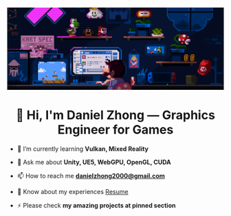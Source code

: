 ![MasterHead](game.gif)

<h1 align="center">👋 Hi, I'm Daniel Zhong — Graphics Engineer for Games</h1>


- 🌱 I’m currently learning **Vulkan, Mixed Reality**

- 💬 Ask me about **Unity, UE5, WebGPU, OpenGL, CUDA**

- 📫 How to reach me **danielzhong2000@gmail.com**

- 📄 Know about my experiences <a href="https://drive.google.com/file/d/1j2VIyAqfFOriFH4TphC0zs67PbX1rJOA/view">Resume</a>

- ⚡ Please check **my amazing projects at pinned section**
